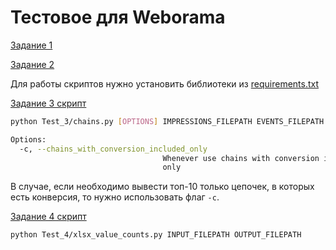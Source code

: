 # Тестовое для Weborama

[Задание 1](Test_1/README.md)

[Задание 2](Test_2/README.md)

Для работы скриптов нужно установить библиотеки из [requirements.txt](requirements.txt)

[Задание 3 скрипт](Test_3/chains.py)

```Bash
python Test_3/chains.py [OPTIONS] IMPRESSIONS_FILEPATH EVENTS_FILEPATH CONVERSIONS_FILEPATH

Options:
  -c, --chains_with_conversion_included_only
                                  Whenever use chains with conversion included
                                  only
```
В случае, если необходимо вывести топ-10 только цепочек, в которых есть конверсия, то нужно использовать флаг `-c`.

[Задание 4 скрипт](Test_4/xlsx_value_counts.py)

```Bash
python Test_4/xlsx_value_counts.py INPUT_FILEPATH OUTPUT_FILEPATH
```
